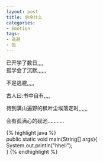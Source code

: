 ```yaml
---
layout: post
title: 余余什么
categories:
- Emotion
tags:
- 逃避
- 孤
---
```


已开学了数日,,,,  
孤学会了沉默,,,,,,                   
                   
             
不是逃避,,,,,
            

         
古人曰:书中自有,,,,
                                              
待到满山遍野的枫叶尘埃落定时,,,,,,

                    
会有孤满心的砚池........... 


{% highlight java %}  
	public static void main(String[] args){  
		System.out.println("hhell");  
	}
{% endhighlight %}

